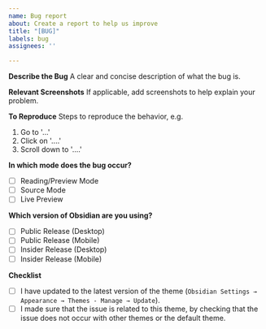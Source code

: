 ```yaml
---
name: Bug report
about: Create a report to help us improve
title: "[BUG]"
labels: bug
assignees: ''

---
```


**Describe the Bug**
A clear and concise description of what the bug is.

**Relevant Screenshots**
If applicable, add screenshots to help explain your problem.

**To Reproduce**
Steps to reproduce the behavior, e.g.
1. Go to '...'
2. Click on '....'
3. Scroll down to '....'

**In which mode does the bug occur?**
- [ ] Reading/Preview Mode
- [ ] Source Mode
- [ ] Live Preview

**Which version of Obsidian are you using?**
- [ ] Public Release (Desktop)
- [ ] Public Release (Mobile)
- [ ] Insider Release (Desktop)
- [ ] Insider Release (Mobile)

**Checklist**
- [ ] I have updated to the latest version of the theme (`Obsidian Settings → Appearance → Themes - Manage → Update`).
- [ ] I made sure that the issue is related to this theme, by checking that the issue does not occur with other themes or the default theme.
